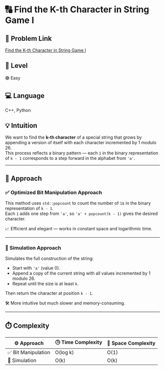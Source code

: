 # 🔠 Find the K-th Character in String Game I

## 🔗 Problem Link
[Find the K-th Character in String Game I](https://leetcode.com/problems/find-the-k-th-character-in-string-game-i/)

## 🧩 Level
🟢 Easy

## 💻 Language
C++, Python

## 💡 Intuition
We want to find the **k-th character** of a special string that grows by appending a version of itself with each character incremented by 1 modulo 26.  
This process reflects a binary pattern — each `1` in the binary representation of `k - 1` corresponds to a step forward in the alphabet from `'a'`.

---

## 🧠 Approach

### ✅ Optimized Bit Manipulation Approach

This method uses `std::popcount` to count the number of `1`s in the binary representation of `k - 1`.  
Each `1` adds one step from `'a'`, so `'a' + popcount(k - 1)` gives the desired character.

📈 Efficient and elegant — works in constant space and logarithmic time.

---

### 🔁 Simulation Approach

Simulates the full construction of the string:
- Start with `'a'` (value 0).
- Append a copy of the current string with all values incremented by 1 modulo 26.
- Repeat until the size is at least `k`.

Then return the character at position `k - 1`.

🛠️ More intuitive but much slower and memory-consuming.

---

## ⏱️ Complexity

| ⚙️ Approach                  | 🕒 Time Complexity | 🧠 Space Complexity |
|-----------------------------|--------------------|---------------------|
| ✅ Bit Manipulation          | O(log k)           | O(1)                |
| 🔁 Simulation               | O(k)               | O(k)                |
